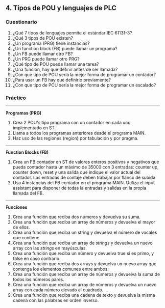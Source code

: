 

## 4. Tipos de POU y lenguajes de PLC ##
### Cuestionario ###
1. ¿Qué 7 tipos de lenguajes permite el estándar IEC 61131-3?
2. ¿Qué 3 tipos de POU existen?
3. ¿Un programa (PRG) tiene instancias?
4. ¿Un function block (FB) puede llamar un programa?
5. ¿Un FB puede llamar otro FB?
6. ¿Un PRG puede llamar otro PRG?
7. ¿Qué tipo de POU puede llamar una tarea?
8. ¿Una función, hay que definir antes de ser llamada?
9. ¿Con que tipo de POU sería la mejor forma de programar un contador?
10.	¿Para usar un FB hay que definirlo previamente?
11.	¿Con que tipo de POU sería la mejor forma de programar un escalado?

### Práctico ###
*** 
**Programas (PRG)**
1.	Crea 2 POU's tipo programa con un contador en cada uno implementado en ST. 
2.	Llama a todos los programas anteriores desde el programa MAIN.
3.	Haz uso de las regiones (region) por tabulación y por pragma. 

***
**Function Blocks (FB)**
1. Crea un FB contador en ST de valores enteros positivos y negativos que pueda contador hasta un máximo de 35000 con 3 entradas: counter up, counter down, reset y una salida que indique el valor actual del contador. Las entradas de contaje deben trabajar por flanco de subida. 
2. Usa 4 instancias del FB contador en el programa MAIN. Utiliza el input assistant para disponer de todas la entradas y salidas en la propia llamada del FB.

***
**Funciones**
1.	Crea una función que reciba dos números y devuelva su suma.
2.	Crea una función que reciba un array de números y devuelva el mayor de ellos.
3.	Crea una función que reciba un string y devuelva el número de vocales que contiene.
4.	Crea una función que reciba un array de *strings* y devuelva un nuevo array con las *strings* en mayúsculas.
5.	Crea una función que reciba un número y devuelva true si es primo, y false en caso contrario.
6.	Crea una función que reciba dos arrays y devuelva un nuevo array que contenga los elementos comunes entre ambos.
7.	Crea una función que reciba un array de números y devuelva la suma de todos los números pares.
8.	Crea una función que reciba un array de números y devuelva un nuevo array con cada número elevado al cuadrado.
9.	Crea una función que reciba una cadena de texto y devuelva la misma cadena con las palabras en orden inverso.

